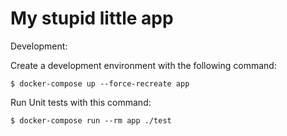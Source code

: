 # My stupid little app

Development:

Create a development environment with the following command:

```
$ docker-compose up --force-recreate app
```

Run Unit tests with this command:

```
$ docker-compose run --rm app ./test
```
